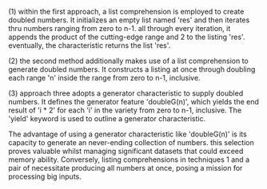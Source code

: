 (1) within the first approach, a list comprehension is employed to create doubled numbers. It initializes an empty list named 'res' and then iterates thru numbers ranging from zero to n-1. all through every iteration, it appends the product of the cutting-edge range and 2 to the listing 'res'. eventually, the characteristic returns the list 'res'.

(2) the second method additionally makes use of a list comprehension to generate doubled numbers. It constructs a listing at once through doubling each range 'n' inside the range from zero to n-1, inclusive.

(3) approach three adopts a generator characteristic to supply doubled numbers. It defines the generator feature 'doubleG(n)', which yields the end result of 'i * 2' for each 'i' in the variety from zero to n-1, inclusive. The 'yield' keyword is used to outline a generator characteristic.

The advantage of using a generator characteristic like 'doubleG(n)' is its capacity to generate an never-ending collection of numbers. this selection proves valuable whilst managing significant datasets that could exceed memory ability. Conversely, listing comprehensions in techniques 1 and a pair of necessitate producing all numbers at once, posing a mission for processing big inputs.
